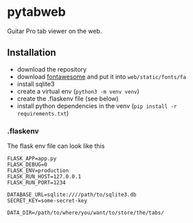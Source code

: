 # pytabweb

Guitar Pro tab viewer on the web.

## Installation

- download the repository
- download [fontawesome](https://fontawesome.com/) and put it into
  `web/static/fonts/fa`
- install sqlite3
- create a virtual env (`python3 -m venv venv`)
- create the .flaskenv file (see below)
- install python dependencies in the venv (`pip install -r requirements.txt`)

### .flaskenv

The flask env file can look like this

```shell
FLASK_APP=app.py
FLASK_DEBUG=0
FLASK_ENV=production
FLASK_RUN_HOST=127.0.0.1
FLASK_RUN_PORT=1234

DATABASE_URL=sqlite:////path/to/sqlite3.db
SECRET_KEY=some-secret-key

DATA_DIR=/path/to/where/you/want/to/store/the/tabs/
```

